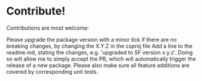 # Contribute!

Contributions are most welcome:

Please upgrade the package version with a minor tick if there are no breaking changes, by changing the <VersionPrefix>X.Y.Z</VersionPrefix> in the csproj file
Add a line to the readme.md, stating the changes, e.g. 'upgraded to SF version x.y.z'.
Doing so will allow me to simply accept the PR, which will automatically trigger the release of a new package. 
Please also make sure all feature additions are covered by corresponding unit tests.
